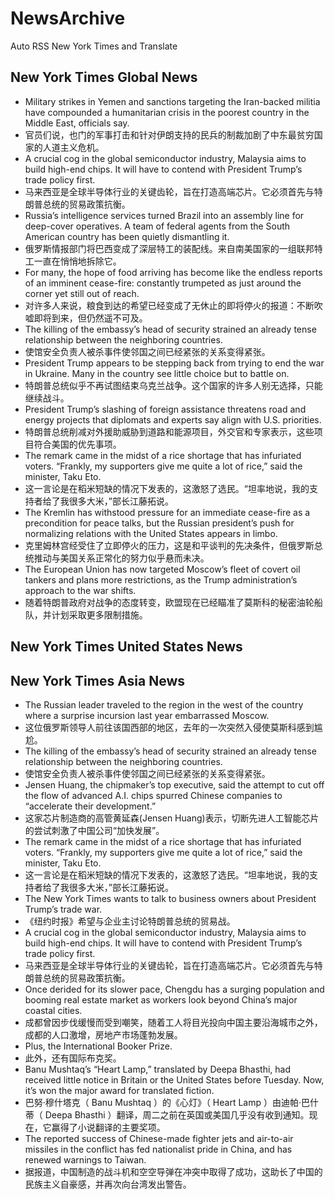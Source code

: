 # NewsArchive
Auto RSS New York Times and Translate

## New York Times Global News
* Military strikes in Yemen and sanctions targeting the Iran-backed militia have compounded a humanitarian crisis in the poorest country in the Middle East, officials say.
* 官员们说，也门的军事打击和针对伊朗支持的民兵的制裁加剧了中东最贫穷国家的人道主义危机。
* A crucial cog in the global semiconductor industry, Malaysia aims to build high-end chips. It will have to contend with President Trump’s trade policy first.
* 马来西亚是全球半导体行业的关键齿轮，旨在打造高端芯片。它必须首先与特朗普总统的贸易政策抗衡。
* Russia’s intelligence services turned Brazil into an assembly line for deep-cover operatives. A team of federal agents from the South American country has been quietly dismantling it.
* 俄罗斯情报部门将巴西变成了深层特工的装配线。来自南美国家的一组联邦特工一直在悄悄地拆除它。
* For many, the hope of food arriving has become like the endless reports of an imminent cease-fire: constantly trumpeted as just around the corner yet still out of reach.
* 对许多人来说，粮食到达的希望已经变成了无休止的即将停火的报道：不断吹嘘即将到来，但仍然遥不可及。
* The killing of the embassy’s head of security strained an already tense relationship between the neighboring countries.
* 使馆安全负责人被杀事件使邻国之间已经紧张的关系变得紧张。
* President Trump appears to be stepping back from trying to end the war in Ukraine. Many in the country see little choice but to battle on.
* 特朗普总统似乎不再试图结束乌克兰战争。这个国家的许多人别无选择，只能继续战斗。
* President Trump’s slashing of foreign assistance threatens road and energy projects that diplomats and experts say align with U.S. priorities.
* 特朗普总统削减对外援助威胁到道路和能源项目，外交官和专家表示，这些项目符合美国的优先事项。
* The remark came in the midst of a rice shortage that has infuriated voters. “Frankly, my supporters give me quite a lot of rice,” said the minister, Taku Eto.
* 这一言论是在稻米短缺的情况下发表的，这激怒了选民。“坦率地说，我的支持者给了我很多大米，”部长江藤拓说。
* The Kremlin has withstood pressure for an immediate cease-fire as a precondition for peace talks, but the Russian president’s push for normalizing relations with the United States appears in limbo.
* 克里姆林宫经受住了立即停火的压力，这是和平谈判的先决条件，但俄罗斯总统推动与美国关系正常化的努力似乎悬而未决。
* The European Union has now targeted Moscow’s fleet of covert oil tankers and plans more restrictions, as the Trump administration’s approach to the war shifts.
* 随着特朗普政府对战争的态度转变，欧盟现在已经瞄准了莫斯科的秘密油轮船队，并计划采取更多限制措施。

## New York Times United States News

## New York Times Asia News
* The Russian leader traveled to the region in the west of the country where a surprise incursion last year embarrassed Moscow.
* 这位俄罗斯领导人前往该国西部的地区，去年的一次突然入侵使莫斯科感到尴尬。
* The killing of the embassy’s head of security strained an already tense relationship between the neighboring countries.
* 使馆安全负责人被杀事件使邻国之间已经紧张的关系变得紧张。
* Jensen Huang, the chipmaker’s top executive, said the attempt to cut off the flow of advanced A.I. chips spurred Chinese companies to “accelerate their development.”
* 这家芯片制造商的高管黄延森(Jensen Huang)表示，切断先进人工智能芯片的尝试刺激了中国公司“加快发展”。
* The remark came in the midst of a rice shortage that has infuriated voters. “Frankly, my supporters give me quite a lot of rice,” said the minister, Taku Eto.
* 这一言论是在稻米短缺的情况下发表的，这激怒了选民。“坦率地说，我的支持者给了我很多大米，”部长江藤拓说。
* The New York Times wants to talk to business owners about President Trump’s trade war.
* 《纽约时报》希望与企业主讨论特朗普总统的贸易战。
* A crucial cog in the global semiconductor industry, Malaysia aims to build high-end chips. It will have to contend with President Trump’s trade policy first.
* 马来西亚是全球半导体行业的关键齿轮，旨在打造高端芯片。它必须首先与特朗普总统的贸易政策抗衡。
* Once derided for its slower pace, Chengdu has a surging population and booming real estate market as workers look beyond China’s major coastal cities.
* 成都曾因步伐缓慢而受到嘲笑，随着工人将目光投向中国主要沿海城市之外，成都的人口激增，房地产市场蓬勃发展。
* Plus, the International Booker Prize.
* 此外，还有国际布克奖。
* Banu Mushtaq’s “Heart Lamp,” translated by Deepa Bhasthi, had received little notice in Britain or the United States before Tuesday. Now, it’s won the major award for translated fiction.
* 巴努·穆什塔克（ Banu Mushtaq ）的《心灯》（ Heart Lamp ）由迪帕·巴什蒂（ Deepa Bhasthi ）翻译，周二之前在英国或美国几乎没有收到通知。现在，它赢得了小说翻译的主要奖项。
* The reported success of Chinese-made fighter jets and air-to-air missiles in the conflict has fed nationalist pride in China, and has renewed warnings to Taiwan.
* 据报道，中国制造的战斗机和空空导弹在冲突中取得了成功，这助长了中国的民族主义自豪感，并再次向台湾发出警告。

